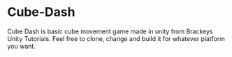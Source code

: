 # Cube-Dash
Cube Dash is basic cube movement game made in unity from Brackeys Unity Tutorials.
Feel free to clone, change and build it for whatever platform you want.
